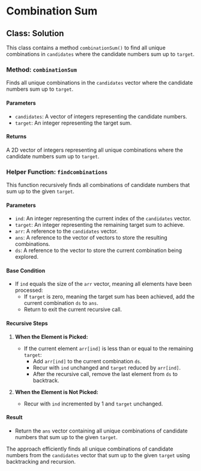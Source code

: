 # Combination Sum

## Class: Solution

This class contains a method `combinationSum()` to find all unique combinations in `candidates` where the candidate numbers sum up to `target`.

### Method: `combinationSum`

Finds all unique combinations in the `candidates` vector where the candidate numbers sum up to `target`.

#### Parameters

- `candidates`: A vector of integers representing the candidate numbers.
- `target`: An integer representing the target sum.

#### Returns

A 2D vector of integers representing all unique combinations where the candidate numbers sum up to `target`.

### Helper Function: `findcombinations`

This function recursively finds all combinations of candidate numbers that sum up to the given `target`.

#### Parameters

- `ind`: An integer representing the current index of the `candidates` vector.
- `target`: An integer representing the remaining target sum to achieve.
- `arr`: A reference to the `candidates` vector.
- `ans`: A reference to the vector of vectors to store the resulting combinations.
- `ds`: A reference to the vector to store the current combination being explored.

#### Base Condition

- If `ind` equals the size of the `arr` vector, meaning all elements have been processed:
  - If `target` is zero, meaning the target sum has been achieved, add the current combination `ds` to `ans`.
  - Return to exit the current recursive call.

#### Recursive Steps

1. **When the Element is Picked:**
   - If the current element `arr[ind]` is less than or equal to the remaining `target`:
     - Add `arr[ind]` to the current combination `ds`.
     - Recur with `ind` unchanged and `target` reduced by `arr[ind]`.
     - After the recursive call, remove the last element from `ds` to backtrack.

2. **When the Element is Not Picked:**
   - Recur with `ind` incremented by 1 and `target` unchanged.

#### Result
- Return the `ans` vector containing all unique combinations of candidate numbers that sum up to the given `target`.

The approach efficiently finds all unique combinations of candidate numbers from the `candidates` vector that sum up to the given `target` using backtracking and recursion.
